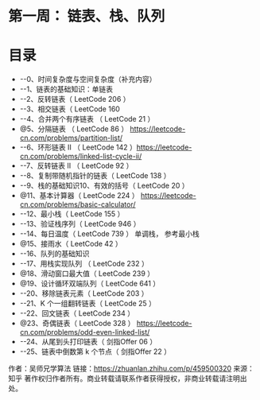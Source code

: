 # 第一周： 链表、栈、队列



# 目录
* --0、时间复杂度与空间复杂度（补充内容）
* --1、链表的基础知识：单链表
* --2、反转链表（ LeetCode 206 ）
* --3、相交链表（ LeetCode 160 
* --4、合并两个有序链表 （ LeetCode 21 ）
* @5、分隔链表 （ LeetCode 86 ） https://leetcode-cn.com/problems/partition-list/
* --6、环形链表 II （ LeetCode 142 ）https://leetcode-cn.com/problems/linked-list-cycle-ii/
* --7、反转链表 II （ LeetCode 92 ）
* --8、复制带随机指针的链表（ LeetCode 138 ）
* --9、栈的基础知识10、有效的括号（ LeetCode 20 ）
* @11、基本计算器（ LeetCode 224 ） https://leetcode-cn.com/problems/basic-calculator/
* --12、最小栈（ LeetCode 155 ）
* --13、验证栈序列（ LeetCode 946 ）
* --14、每日温度（ LeetCode 739 ） 单调栈， 参考最小栈
* @15、接雨水（ LeetCode 42 ）
* --16、队列的基础知识
* --17、用栈实现队列 （ LeetCode 232 ）
* @18、滑动窗口最大值（ LeetCode 239 ）
* @19、设计循环双端队列（ LeetCode 641 ）
* --20、移除链表元素（ LeetCode 203 ）
* --21、K 个一组翻转链表（ LeetCode 25 ）
* --22、回文链表（ LeetCode 234 ）
* @23、奇偶链表（ LeetCode 328 ） https://leetcode-cn.com/problems/odd-even-linked-list/
* --24、从尾到头打印链表（ 剑指Offer 06 ）
* --25、链表中倒数第 k 个节点（ 剑指Offer 22 ）

作者：吴师兄学算法 链接：https://zhuanlan.zhihu.com/p/459500320 来源：知乎 著作权归作者所有。商业转载请联系作者获得授权，非商业转载请注明出处。
